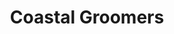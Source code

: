 ---
title: "Coastal Groomers"
url: /clacton-on-sea/coastal-groomers-old-road/
shop: pet grooming
---